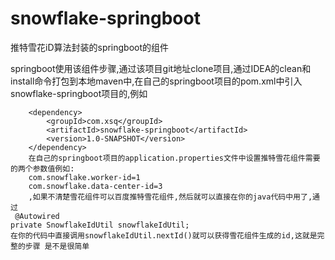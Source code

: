 # snowflake-springboot
推特雪花iD算法封装的springboot的组件


springboot使用该组件步骤,通过该项目git地址clone项目,通过IDEA的clean和install命令打包到本地maven中,在自己的springboot项目的pom.xml中引入snowflake-springboot项目的,例如
<!--自定义推特雪花id生成的springboot封装组件-->
        <dependency>
            <groupId>com.xsq</groupId>
            <artifactId>snowflake-springboot</artifactId>
            <version>1.0-SNAPSHOT</version>
        </dependency>  
        在自己的springboot项目的application.properties文件中设置推特雪花组件需要的两个参数值例如:
        com.snowflake.worker-id=1
        com.snowflake.data-center-id=3
        ,如果不清楚雪花组件可以百度推特雪花组件,然后就可以直接在你的java代码中用了,通过 
     @Autowired
    private SnowflakeIdUtil snowflakeIdUtil;
    在你的代码中直接调用snowflakeIdUtil.nextId()就可以获得雪花组件生成的id,这就是完整的步骤 是不是很简单
        

